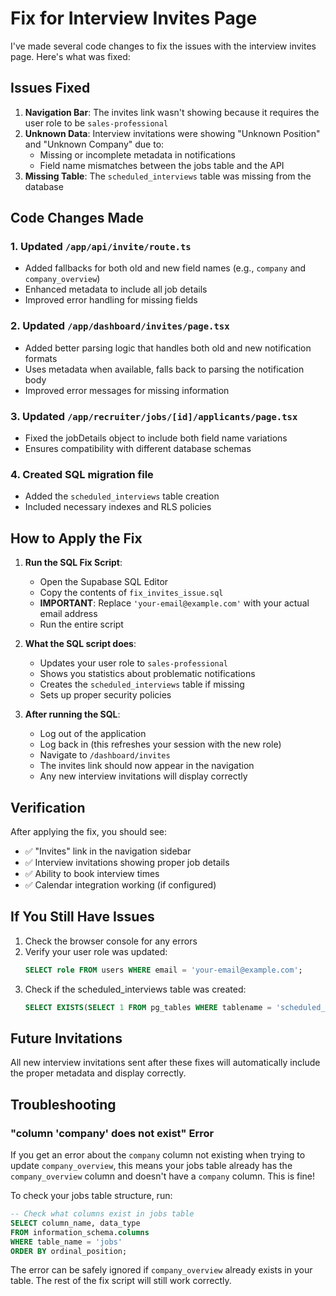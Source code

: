 # Fix for Interview Invites Page

I've made several code changes to fix the issues with the interview invites page. Here's what was fixed:

## Issues Fixed

1. **Navigation Bar**: The invites link wasn't showing because it requires the user role to be `sales-professional`
2. **Unknown Data**: Interview invitations were showing "Unknown Position" and "Unknown Company" due to:
   - Missing or incomplete metadata in notifications
   - Field name mismatches between the jobs table and the API
3. **Missing Table**: The `scheduled_interviews` table was missing from the database

## Code Changes Made

### 1. Updated `/app/api/invite/route.ts`
- Added fallbacks for both old and new field names (e.g., `company` and `company_overview`)
- Enhanced metadata to include all job details
- Improved error handling for missing fields

### 2. Updated `/app/dashboard/invites/page.tsx`
- Added better parsing logic that handles both old and new notification formats
- Uses metadata when available, falls back to parsing the notification body
- Improved error messages for missing information

### 3. Updated `/app/recruiter/jobs/[id]/applicants/page.tsx`
- Fixed the jobDetails object to include both field name variations
- Ensures compatibility with different database schemas

### 4. Created SQL migration file
- Added the `scheduled_interviews` table creation
- Included necessary indexes and RLS policies

## How to Apply the Fix

1. **Run the SQL Fix Script**:
   - Open the Supabase SQL Editor
   - Copy the contents of `fix_invites_issue.sql`
   - **IMPORTANT**: Replace `'your-email@example.com'` with your actual email address
   - Run the entire script

2. **What the SQL script does**:
   - Updates your user role to `sales-professional`
   - Shows you statistics about problematic notifications
   - Creates the `scheduled_interviews` table if missing
   - Sets up proper security policies

3. **After running the SQL**:
   - Log out of the application
   - Log back in (this refreshes your session with the new role)
   - Navigate to `/dashboard/invites`
   - The invites link should now appear in the navigation
   - Any new interview invitations will display correctly

## Verification

After applying the fix, you should see:
- ✅ "Invites" link in the navigation sidebar
- ✅ Interview invitations showing proper job details
- ✅ Ability to book interview times
- ✅ Calendar integration working (if configured)

## If You Still Have Issues

1. Check the browser console for any errors
2. Verify your user role was updated: 
   ```sql
   SELECT role FROM users WHERE email = 'your-email@example.com';
   ```
3. Check if the scheduled_interviews table was created:
   ```sql
   SELECT EXISTS(SELECT 1 FROM pg_tables WHERE tablename = 'scheduled_interviews');
   ```

## Future Invitations

All new interview invitations sent after these fixes will automatically include the proper metadata and display correctly.

## Troubleshooting

### "column 'company' does not exist" Error

If you get an error about the `company` column not existing when trying to update `company_overview`, this means your jobs table already has the `company_overview` column and doesn't have a `company` column. This is fine! 

To check your jobs table structure, run:
```sql
-- Check what columns exist in jobs table
SELECT column_name, data_type 
FROM information_schema.columns 
WHERE table_name = 'jobs' 
ORDER BY ordinal_position;
```

The error can be safely ignored if `company_overview` already exists in your table. The rest of the fix script will still work correctly. 